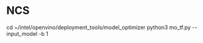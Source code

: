 # NCS

cd ~/intel/openvino/deployment_tools/model_optimizer
python3 mo_tf.py --input_model <path to c3d.pb> -b 1